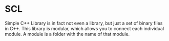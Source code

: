 # SCL
Simple C++ Library is in fact not even a library, but just a set of binary files in C++. This library is modular, which allows you to connect each individual module. A module is a folder with the name of that module.
